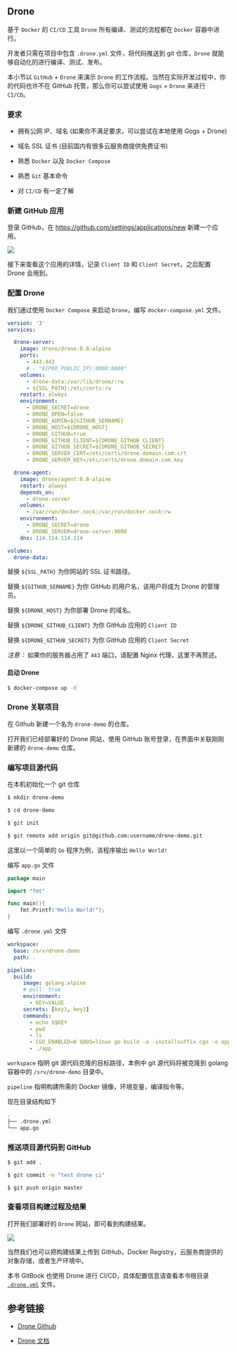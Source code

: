## Drone

基于 `Docker` 的 `CI/CD` 工具 `Drone` 所有编译、测试的流程都在 `Docker` 容器中进行。

开发者只需在项目中包含 `.drone.yml` 文件，将代码推送到 git 仓库，`Drone` 就能够自动化的进行编译、测试、发布。

本小节以 `GitHub` + `Drone` 来演示 `Drone` 的工作流程。当然在实际开发过程中，你的代码也许不在 GitHub 托管，那么你可以尝试使用 `Gogs` + `Drone` 来进行 `CI/CD`。

### 要求

* 拥有公网 IP、域名 (如果你不满足要求，可以尝试在本地使用 Gogs + Drone)

* 域名 SSL 证书 (目前国内有很多云服务商提供免费证书)

* 熟悉 `Docker` 以及 `Docker Compose`

* 熟悉 `Git` 基本命令

* 对 `CI/CD` 有一定了解

### 新建 GitHub 应用

登录 GitHub，在 https://github.com/settings/applications/new 新建一个应用。

![](../.image/drone-github.png)

接下来查看这个应用的详情，记录 `Client ID` 和 `Client Secret`，之后配置 Drone 会用到。

### 配置 Drone

我们通过使用 `Docker Compose` 来启动 `Drone`，编写 `docker-compose.yml` 文件。

```yaml
version: '3'
services:

  drone-server:
    image: drone/drone:0.8-alpine
    ports:
      - 443:443
      # - "${PRO_PUBLIC_IP}:8000:8000"
    volumes:
      - drone-data:/var/lib/drone/:rw
      - ${SSL_PATH}:/etc/certs:rw
    restart: always
    environment:
      - DRONE_SECRET=drone
      - DRONE_OPEN=false
      - DRONE_ADMIN=${GITHUB_SERNAME}
      - DRONE_HOST=${DRONE_HOST}
      - DRONE_GITHUB=true
      - DRONE_GITHUB_CLIENT=${DRONE_GITHUB_CLIENT}
      - DRONE_GITHUB_SECRET=${DRONE_GITHUB_SECRET}
      - DRONE_SERVER_CERT=/etc/certs/drone.domain.com.crt
      - DRONE_SERVER_KEY=/etc/certs/drone.domain.com.key

  drone-agent:
    image: drone/agent:0.8-alpine
    restart: always
    depends_on:
      - drone-server
    volumes:
      - /var/run/docker.sock:/var/run/docker.sock:rw
    environment:
      - DRONE_SECRET=drone
      - DRONE_SERVER=drone-server:9000
    dns: 114.114.114.114

volumes:
  drone-data:    
```

替换 `${SSL_PATH}` 为你网站的 SSL 证书路径。

替换 `${GITHUB_SERNAME}` 为你 GitHub 的用户名，该用户将成为 Drone 的管理员。

替换 `${DRONE_HOST}` 为你部署 Drone 的域名。

替换 `${DRONE_GITHUB_CLIENT}` 为你 GitHub 应用的 `Client ID`

替换 `${DRONE_GITHUB_SECRET}` 为你 GitHub 应用的 `Client Secret`

*注意：* 如果你的服务器占用了 `443` 端口，请配置 Nginx 代理，这里不再赘述。

#### 启动 Drone

```bash
$ docker-compose up -d
```

### Drone 关联项目

在 Github 新建一个名为 `drone-demo` 的仓库。

打开我们已经部署好的 Drone 网站，使用 GitHub 账号登录，在界面中关联刚刚新建的 `drone-demo` 仓库。

### 编写项目源代码

在本机初始化一个 git 仓库

```bash
$ mkdir drone-demo

$ cd drone-demo

$ git init

$ git remote add origin git@github.com:username/drone-demo.git
```

这里以一个简单的 `Go` 程序为例，该程序输出 `Hello World!`

编写 `app.go` 文件

```go
package main

import "fmt"

func main(){  
    fmt.Printf("Hello World!");
}
```

编写 `.drone.yml` 文件

```yaml
workspace:
  base: /srv/drone-demo
  path: .

pipeline:
  build:
     image: golang:alpine
     # pull: true
     environment:
       - KEY=VALUE
     secrets: [key1, key2]
     commands:
       - echo $$KEY
       - pwd
       - ls
       - CGO_ENABLED=0 GOOS=linux go build -a -installsuffix cgo -o app .
       - ./app
```

`workspace` 指明 git 源代码克隆的目标路径，本例中 git 源代码将被克隆到 golang 容器中的 `/srv/drone-demo` 目录中。

`pipeline` 指明构建所需的 Docker 镜像，环境变量，编译指令等。

现在目录结构如下

```bash
.
├── .drone.yml
└── app.go
```

### 推送项目源代码到 GitHub

```bash
$ git add .

$ git commit -m "test drone ci"

$ git push origin master
```

### 查看项目构建过程及结果

打开我们部署好的 `Drone` 网站，即可看到构建结果。

![](../.image/drone-build.png)

当然我们也可以把构建结果上传到 GitHub，Docker Registry，云服务商提供的对象存储，或者生产环境中。

本书 GitBook 也使用 Drone 进行 CI/CD，具体配置信息请查看本书根目录 [`.drone.yml`](https://github.com/yeasy/docker_practice/blob/master/.drone.yml) 文件。

## 参考链接

* [Drone Github](https://github.com/drone/drone)

* [Drone 文档](http://docs.drone.io/)
